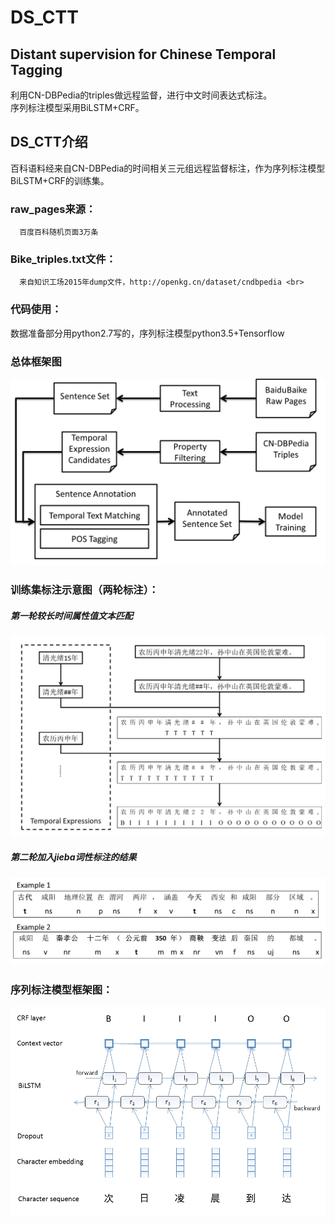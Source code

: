 # DS_CTT
## Distant supervision for Chinese Temporal Tagging<br>
利用CN-DBPedia的triples做远程监督，进行中文时间表达式标注。<br>
序列标注模型采用BiLSTM+CRF。<br>

## DS_CTT介绍<br>
百科语料经来自CN-DBPedia的时间相关三元组远程监督标注，作为序列标注模型BiLSTM+CRF的训练集。<br>
### raw_pages来源： <br>
      百度百科随机页面3万条
### Bike_triples.txt文件：<br>
      来自知识工场2015年dump文件，http://openkg.cn/dataset/cndbpedia <br>
      
### 代码使用：
数据准备部分用python2.7写的，序列标注模型python3.5+Tensorflow

### 总体框架图<br>
![框架图](https://github.com/xiaopangxia/DS_CTT/blob/master/images/flow_1.PNG)<br>
### 训练集标注示意图（两轮标注）：<br>
##### 第一轮较长时间属性值文本匹配<br>
![训练集标注示意图](https://github.com/xiaopangxia/DS_CTT/blob/master/images/flow_2.PNG)<br>
##### 第二轮加入jieba词性标注的结果<br>
![pos tagging](https://github.com/xiaopangxia/DS_CTT/blob/master/images/flow_4.PNG)<br>
### 序列标注模型框架图：<br>
![序列标注模型BiLSTM+CRF](https://github.com/xiaopangxia/DS_CTT/blob/master/images/flow_3.PNG)

